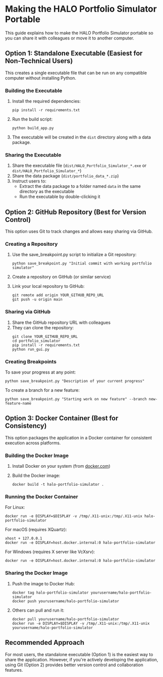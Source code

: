 # Making the HALO Portfolio Simulator Portable

This guide explains how to make the HALO Portfolio Simulator portable so you can share it with colleagues or move it to another computer.

## Option 1: Standalone Executable (Easiest for Non-Technical Users)

This creates a single executable file that can be run on any compatible computer without installing Python.

### Building the Executable

1. Install the required dependencies:
   ```
   pip install -r requirements.txt
   ```

2. Run the build script:
   ```
   python build_app.py
   ```

3. The executable will be created in the `dist` directory along with a data package.

### Sharing the Executable

1. Share the executable file (`dist/HALO_Portfolio_Simulator_*.exe` or `dist/HALO_Portfolio_Simulator_*`)
2. Share the data package (`dist/portfolio_data_*.zip`)
3. Instruct users to:
   - Extract the data package to a folder named `data` in the same directory as the executable
   - Run the executable by double-clicking it

## Option 2: GitHub Repository (Best for Version Control)

This option uses Git to track changes and allows easy sharing via GitHub.

### Creating a Repository

1. Use the save_breakpoint.py script to initialize a Git repository:
   ```
   python save_breakpoint.py "Initial commit with working portfolio simulator"
   ```

2. Create a repository on GitHub (or similar service)

3. Link your local repository to GitHub:
   ```
   git remote add origin YOUR_GITHUB_REPO_URL
   git push -u origin main
   ```

### Sharing via GitHub

1. Share the GitHub repository URL with colleagues
2. They can clone the repository:
   ```
   git clone YOUR_GITHUB_REPO_URL
   cd portfolio_simulator
   pip install -r requirements.txt
   python run_gui.py
   ```

### Creating Breakpoints

To save your progress at any point:
```
python save_breakpoint.py "Description of your current progress"
```

To create a branch for a new feature:
```
python save_breakpoint.py "Starting work on new feature" --branch new-feature-name
```

## Option 3: Docker Container (Best for Consistency)

This option packages the application in a Docker container for consistent execution across platforms.

### Building the Docker Image

1. Install Docker on your system (from [docker.com](https://www.docker.com/))

2. Build the Docker image:
   ```
   docker build -t halo-portfolio-simulator .
   ```

### Running the Docker Container

For Linux:
```
docker run -e DISPLAY=$DISPLAY -v /tmp/.X11-unix:/tmp/.X11-unix halo-portfolio-simulator
```

For macOS (requires XQuartz):
```
xhost + 127.0.0.1
docker run -e DISPLAY=host.docker.internal:0 halo-portfolio-simulator
```

For Windows (requires X server like VcXsrv):
```
docker run -e DISPLAY=host.docker.internal:0 halo-portfolio-simulator
```

### Sharing the Docker Image

1. Push the image to Docker Hub:
   ```
   docker tag halo-portfolio-simulator yourusername/halo-portfolio-simulator
   docker push yourusername/halo-portfolio-simulator
   ```

2. Others can pull and run it:
   ```
   docker pull yourusername/halo-portfolio-simulator
   docker run -e DISPLAY=$DISPLAY -v /tmp/.X11-unix:/tmp/.X11-unix yourusername/halo-portfolio-simulator
   ```

## Recommended Approach

For most users, the standalone executable (Option 1) is the easiest way to share the application. However, if you're actively developing the application, using Git (Option 2) provides better version control and collaboration features. 